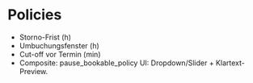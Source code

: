 # Policies
- Storno-Frist (h)
- Umbuchungsfenster (h)
- Cut-off vor Termin (min)
- Composite: pause_bookable_policy
UI: Dropdown/Slider + Klartext-Preview.
